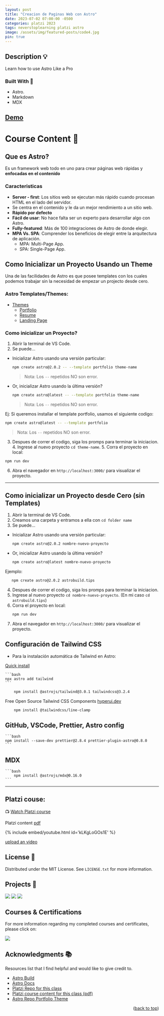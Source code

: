 ```yaml
---
layout: post
title: "Creacion de Paginas Web con Astro"
date: 2023-07-02 07:00:00 -0500
categories: platzi 2023
tags: neverstoplearning platzi astro
image: /assets/img/featured-posts/code4.jpg
pin: true
---
```


<!-- ABOUT THE PROJECT -->

## Description 💡

Learn how to use Astro Like a Pro

<!-- BUILD WITH -->

### Built With 🔑

- Astro.
- Markdown
- MDX

## [Demo](https://astro.jpdiaz.dev/)

<!-- CONTENT -->

# Course Content 🚦

## Que es Astro?

Es un framework web todo en uno para crear páginas web rápidas y **enfocadas en el contenido**

### Caracteristicas

- **Server - first**: Los sitios web se ejecutan más rápido cuando procesan HTML en el lado del servidor.
- Se centra en el contenido y le da un mejor rendimiento a un sitio web.
- **Rápido por defecto**
- **Fácil de usar**: No hace falta ser un experto para desarrollar algo con Astro.
- **Fully-featured**: Más de 100 integraciones de Astro de donde elegir.
- **MPA Vs. SPA**: Comprender los beneficios de elegir entre la arquitectura de aplicación.
  - MPA: Multi-Page App.
  - SPA: Single-Page App.

## Como Inicializar un Proyecto Usando un Theme

Una de las facilidades de Astro es que posee templates con los cuales podemos trabajar sin la necesidad de empezar un projecto desde cero.

### Astro Templates/Themes:

- [Themes](https://astro.build/themes)
  - [Portfolio](https://github.com/withastro/astro/tree/main/examples/portfolio)
  - [Resume](https://astro.build/themes/details/astrofy/)
  - [Landing Page](https://astro.build/themes/details/astro-landing-page/)

### Como inicializar un Proyecto?

<!-- Clase 3: https://platzi.com/clases/6207-astro/60184-entorno-de-trabajo-y-estructura-en-astro/ -->

1. Abrir la terminal de VS Code.
2. Se puede...

- Inicializar Astro usando una versión particular:

  ```bash
  npm create astro@2.0.2 -- --template portfolio theme-name
  ```

  > Nota: Los `--` repetidos NO son error.

- Or, inicializar Astro usando la última versión?

  ```bash
  npm create astro@latest -- --template portfolio theme-name
  ```

  > Nota: Los `--` repetidos NO son error.

Ej: Si queremos installar el template portfolio, usamos el siguiente codigo:

```bash
npm create astro@latest -- --template portfolio
```

> Nota: Los `--` repetidos NO son error.

3. Despues de correr el codigo, siga los promps para terminar la iniciacion. 4. Ingrese al nuevo proyecto `cd theme-name`. 5. Corra el proyecto en local:

```bash
npm run dev
```

6. Abra el navegador en `http://localhost:3000/` para visualizar el proyecto.

---

## Como inicializar un Proyecto desde Cero (sin Templates)

<!-- Clase 6: https://platzi.com/clases/6207-astro/60187-conoce-tu-proyecto-colaborativo-astrobuildtips/ -->

1. Abrir la terminal de VS Code.
2. Creamos una carpeta y entramos a ella con `cd folder name`
3. Se puede...

- Inicializar Astro usando una versión particular:

  ```bash
  npm create astro@2.0.2 nombre-nuevo-proyecto
  ```

- Or, inicializar Astro usando la última versión?

  ```bash
  npm create astro@latest nombre-nuevo-proyecto
  ```

Ejemplo:

```bash
   npm create astro@2.0.2 astrobuild.tips
```

4. Despues de correr el codigo, siga los promps para terminar la iniciacion.
5. Ingrese al nuevo proyecto `cd nombre-nuevo-proyecto`. (En mi caso `cd astrobuild.tips`)
6. Corra el proyecto en local:
   ```bash
   npm run dev
   ```
7. Abra el navegador en `http://localhost:3000/` para visualizar el proyecto.

## Configuración de Tailwind CSS

<!-- Clase 7: https://platzi.com/clases/6207-astro/60188-configuracion-de-tailwind-css/ -->

- Para la instalación automática de Tailwind en Astro:

[Quick install](https://docs.astro.build/en/guides/integrations-guide/tailwind/#quick-install)

    ```bash
    npx astro add tailwind
    ```

```bash
	npm install @astrojs/tailwind@3.0.1 tailwindcss@3.2.4
```

Free Open Source Tailwind CSS Components
[hyperui.dev](https://www.hyperui.dev/)

```bash
	npm install @tailwindcss/line-clamp
```

## GitHub, VSCode, Prettier, Astro config

<!-- clase 9: https://platzi.com/clases/6207-astro/60190-github-vscode-prettier-astro-config/ -->

    ```bash
    npm install --save-dev prettier@2.8.4 prettier-plugin-astro@0.8.0
    ```

## MDX

<!-- class 14: https://platzi.com/clases/6207-astro/60195-mdx/ -->

    ```bash
    	npm install @astrojs/mdx@0.16.0
    ```

---

## Platzi couse:

📺 [Watch Platzi course](https://platzi.com/clases/6207-astro/60182-conoce-los-proyectos-que-vas-a-construir/)

Platzi content [pdf](https://static.platzi.com/media/public/uploads/astro_slides_4550580a-2711-49c4-98ee-28f09287dfd2.pdf)

{% include embed/youtube.html id='kLKgLoGOs1E' %}

[upload an video](https://www.veed.io/edit/a5fd7de4-2a7a-4b93-895a-5d9f52cff825)

<!-- END CONTENT -->

<!-- LICENSE -->

## License 📜

Distributed under the MIT License. See `LICENSE.txt` for more information.

<!-- OTHER PROJECTS -->

## Projects 🚀

![](https://img.shields.io/badge/Platzi_Repos-121f3d?style=for-the-badge&logo=Platzi&logoColor=98CA3F)
[![](https://img.shields.io/badge/2021-222?style=for-the-badge)](https://github.com/JuanPabloDiaz/platzi/tree/main/2021)
[![](https://img.shields.io/badge/2022-222?style=for-the-badge)](https://github.com/JuanPabloDiaz/platzi/tree/main/2022)

## Courses & Certifications

For more information regarding my completed courses and certificates, please click on:

[![](https://img.shields.io/badge/Platzi_Profile-121f3d?style=for-the-badge&logo=Platzi&logoColor=98CA3F)](https://platzi.com/p/DiazJuan/)<!-- ACKNOWLEDGMENTS -->

## Acknowledgments 📚

Resources list that I find helpful and would like to give credit to.

- [Astro Build](https://astro.build/themes/details/portfolio/)
- [Astro Docs](https://docs.astro.build/es/getting-started/)
- [Platzi Repo for this class](https://github.com/platzi/astrobuild.tips)
- [Platzi course content for this class (pdf)](https://static.platzi.com/media/public/uploads/astro_slides_4550580a-2711-49c4-98ee-28f09287dfd2.pdf)
- [Astro Repo Portfolio Theme](https://github.com/withastro/astro/tree/main/examples/portfolio)

<p align="right">(<a href="#top">back to top</a>)</p>

<!-- MARKDOWN LINKS & IMAGES -->
<!-- https://www.markdownguide.org/basic-syntax/#reference-style-links -->

```bash

```
